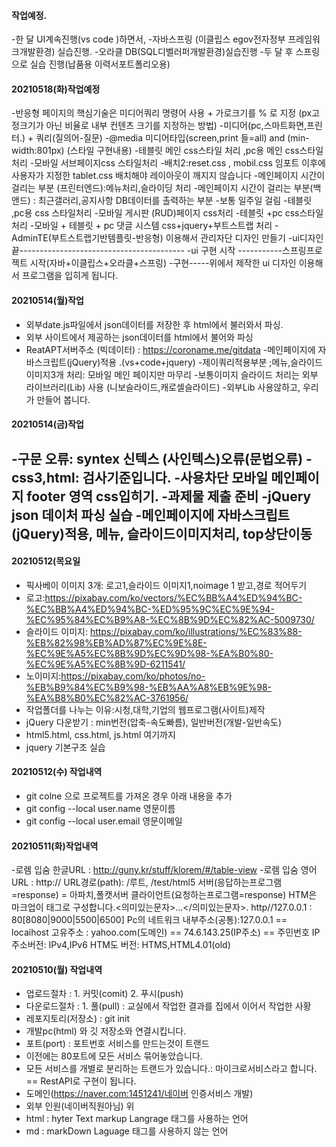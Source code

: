 #### 작업예정.
-한 달 UI계속진행(vs code )하면서,
-자바스프링 (이클립스 egov전자정부 프레임워크개발환경) 실습진행.
-오라클 DB(SQL디벨러퍼개발환경)실습진행
-두 달 후 스프링으로 실습 진행(납품용 이력서포트폴리오용)

#### 20210518(화)작업예정
-반응형 페이지의 핵심기술은 미디어쿼리 명령어 사용 + 가로크기를 % 로 지정 (px고정크기가
아닌 비율로 내부 컨텐츠 크기를 지정하는 방법)
-미디어(pc,스마트화면,프린터.) + 쿼리(질의어-질문)
-@media 미디어타입(screen,print 들=all) and (min-width:801px) (스타일 구현내용)
-테블릿 메인 css스타일 처리 ,pc용 메인 css스타일 처리
-모바일 서브페이지css 스타일처리
-배치2:reset.css , mobil.css 임포트 이후에 사용자가 지정한 tablet.css 배치해야 레이아웃이 깨지지 않습니다
-메인페이지 시간이 걸리는 부분 (프린터엔드):메뉴처리,슬라이딩 처리
-메인페이지 시간이 걸리는 부분(백앤드) : 최근갤러리,공지사항 DB데이터를 촐력하는 부분
-보통 일주일 걸림
-테블릿 ,pc용 css 스타일처리
-모바일 게시판 (RUD)페이지 css처리
-테블릿 +pc css스타일처리
-모바일 + 테블릿 + pc 댓글 시스템 css+jquery+부트스트랩 처리
-AdminTE(부트스트랩기반템플릿-반응형) 이용해서 관리자단 디자인 만들기
-ui디자인 끝-----------------------------------------
-ui 구현 시작 -----------스프링프로젝트 시작(자바+이클립스+오라클+스프링)
-구현-----위에서 제작한 ui 디자인 이용해서 프로그램을 입히게 됩니다.


#### 20210514(월)작업
- 외부date.js파일에서 json데이터를 저장한 후 html에서 불러와서 파싱.
- 외부 사이트에서 제공하는 json데이터를 html에서 불어와 파싱
- ReatAPT서버주소 (빅데이터) : https://coroname.me/gitdata
-메인페이지에 자바스크립트(jQuery)적용 .(vs+code+jquery)
-제이쿼리적용부분 ;메뉴,슬라이드이미지3개 처리: 모바일 메인 페이지만 마무리
-보통이미지 슬라이드 처리는 외부 라이브러리(Lib) 사용 (니보슬라이드,캐로셀슬라이드)
-외부Lib 사용않하고, 우리가 만들어 봅니다.

#### 20210514(금)작업
-구문 오류: syntex 신텍스 (사인텍스)오류(문법오류)
-css3,html: 검사기준입니다.
-사용차단 모바일 메인페이지 footer 영역 css입히기.
-과제물 제출 준비
-jQuery json 데이처 파싱 실습
-메인페이지에 자바스크립트(jQuery)적용, 메뉴, 슬라이드이미지처리, top상단이동
-
#### 20210512(목요일
- 픽사베이 이미지 3개: 로고1,슬라이드 이미지1,noimage 1 받고,경로 적어두기
- 로고:https://pixabay.com/ko/vectors/%EC%BB%A4%ED%94%BC-%EC%BB%A4%ED%94%BC-%ED%95%9C%EC%9E%94-%EC%95%84%EC%B9%A8-%EC%8B%9D%EC%82%AC-5009730/
- 슬라이드 이미지: https://pixabay.com/ko/illustrations/%EC%83%88-%EB%82%98%EB%AD%87%EC%9E%8E-%EC%9E%A5%EC%8B%9D%EC%9D%98-%EA%B0%80-%EC%9E%A5%EC%8B%9D-6211541/
- 노이미지:https://pixabay.com/ko/photos/no-%EB%B9%84%EC%B9%98-%EB%AA%A8%EB%9E%98-%EA%B8%B0%EC%82%AC-3761956/
- 작업폴더를 나누는 이유:시청,대학,기업의 웹프로그램(사이트)제작 
- jQuery 다운받기 : min번전(압축-속도빠름), 일반버전(개발-일반속도)
- html5.html, css.html, js.html 여기까지
- jquery 기본구조 실습
#### 20210512(수) 작업내역
- git colne 으로 프로젝트를 가져온 경우 아래 내용을 추가
- git config --local user.name 영문이름
- git config --local user.email 영문이메일

#### 20210511(화)작업내역
-로렘 입숨 한글URL : http://guny.kr/stuff/klorem/#/table-view
-로렘 입숨 영어URL : http://
URL경로(path): /루트, /test/html5
서버(응답하는프로그램=response) = 아파치,폴캣서버
클라이언트(요청하는프로그램=response)
HTM은 마크업이 태그로 구성합니다.<의미있는문자>...</의미있는문자>.
http//127.0.0.1 : 80[8080|9000|5500|6500]
Pc의 네트워크 내부주소(공통):127.0.0.1 == locaihost
고유주소 : yahoo.com(도메인) == 74.6.143.25(IP주소) == 주민번호
IP주소버전: IPv4,IPv6
HTM도 버전: HTMS,HTML4.01(old)

#### 20210510(월) 작업내역
- 업로드절차 : 1. 커밋(comit) 2. 푸시(push)
- 다운로드절차 : 1. 풀(pull) : 교실에서 작업한 결과를 집에서 이어서 작업한 사황
- 레포지토리(저장소) : git init 
- 개발pc(html) 와 깃 저장소와 연결시킵니다.
- 포트(port) : 포트번호 서비스를 만드는것이 트랜드
- 이전에는 80포트에 모든 서비스 묶어놓았습니다.
- 모든 서비스를 개별로 분리하는 트랜드가 있습니다.:
마이크로서비스라고 합니다. == RestAPI로 구현이 됩니다.
- 도메인(https://naver.com:1451241/네이버 인증서비스 개발)
- 외부 인원(네이버직원아님) 위
- html : hyter Text markup Langrage 태그를 사용하는 언어
- md : markDown Laguage 태그를 사용하지 않는 언어
